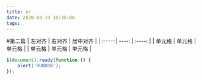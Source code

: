 ```yaml
---
title: er
date: 2020-03-19 15:35:00
tags:
---
```

#第二篇
| 左对齐 | 右对齐 | 居中对齐 |
| :-----| ----: | :----: |
| 单元格 | 单元格 | 单元格 |
| 单元格 | 单元格 | 单元格 |
```javascript
$(document).ready(function () {
    alert('RUNOOB');
});
```